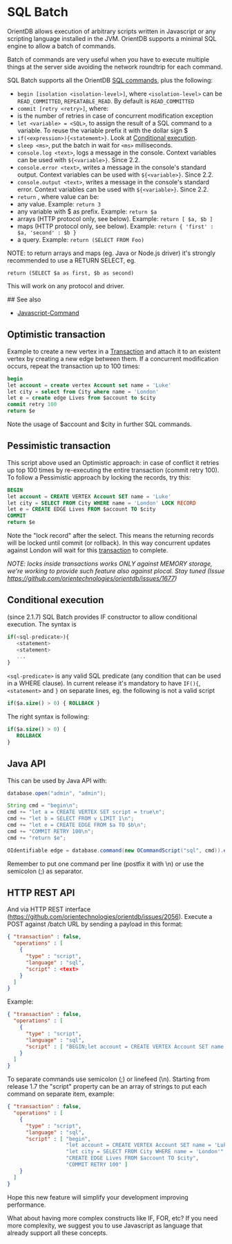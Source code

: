 # SQL Batch

OrientDB allows execution of arbitrary scripts written in Javascript or any scripting language installed in the JVM. OrientDB supports a minimal SQL engine to allow a batch of commands.

Batch of commands are very useful when you have to execute multiple things at the server side avoiding the network roundtrip for each command.

SQL Batch supports all the OrientDB [SQL commands](SQL.md), plus the following:
- ```begin [isolation <isolation-level>]```, where `<isolation-level>` can be `READ_COMMITTED`, `REPEATABLE_READ`. By default is `READ_COMMITTED`
- ```commit [retry <retry>]```, where:
 - <retry> is the number of retries in case of concurrent modification exception
- ```let <variable> = <SQL>```, to assign the result of a SQL command to a variable. To reuse the variable prefix it with the dollar sign $
- ```if(<expression>){<statememt>}```. Look at [Conditional execution](SQL-batch.md#conditional-execution).
- ```sleep <ms>```, put the batch in wait for `<ms>` milliseconds.
- ```console.log <text>```, logs a message in the console. Context variables can be used with `${<variable>}`. Since 2.2.
- ```console.error <text>```, writes a message in the console's standard output. Context variables can be used with `${<variable>}`. Since 2.2.
- ```console.output <text>```, writes a message in the console's standard error. Context variables can be used with `${<variable>}`. Since 2.2.
- ```return``` <value>, where value can be:
 - any value. Example: ```return 3```
 - any variable with $ as prefix. Example: ```return $a```
 - arrays (HTTP protocol only, see below). Example: ```return [ $a, $b ]```
 - maps (HTTP protocol only, see below). Example: ```return { 'first' : $a, 'second' : $b }```
 - a query. Example: ```return (SELECT FROM Foo)```  
 
 NOTE: to return arrays and maps (eg. Java or Node.js driver) it's strongly recommended to use a RETURN SELECT, eg.  

```
return (SELECT $a as first, $b as second)
```

This will work on any protocol and driver.


## See also
- [Javascript-Command](Javascript-Command.md)

## Optimistic transaction

Example to create a new vertex in a [Transaction](Transactions.md) and attach it to an existent vertex by creating a new edge between them. If a concurrent modification occurs, repeat the transaction up to 100 times:

```sql
begin
let account = create vertex Account set name = 'Luke'
let city = select from City where name = 'London'
let e = create edge Lives from $account to $city
commit retry 100
return $e
```

Note the usage of $account and $city in further SQL commands.

## Pessimistic transaction

This script above used an Optimistic approach: in case of conflict it retries up top 100 times by re-executing the entire transaction (commit retry 100). To follow a Pessimistic approach by locking the records, try this:

```sql
BEGIN
let account = CREATE VERTEX Account SET name = 'Luke'
let city = SELECT FROM City WHERE name = 'London' LOCK RECORD
let e = CREATE EDGE Lives FROM $account TO $city
COMMIT
return $e
```

Note the "lock record" after the select. This means the returning records will be locked until commit (or rollback). In this way concurrent updates against London will wait for this [transaction](Transactions.md) to complete.

_NOTE: locks inside transactions works ONLY against MEMORY storage, we're working to provide such feature also against plocal. Stay tuned (Issue https://github.com/orientechnologies/orientdb/issues/1677)_


## Conditional execution 
(since 2.1.7)
SQL Batch provides IF constructor to allow conditional execution.
The syntax is

```sql
if(<sql-predicate>){
   <statement>
   <statement>
   ...
}
```
`<sql-predicate>` is any valid SQL predicate (any condition that can be used in a WHERE clause).
In current release it's mandatory to have `IF(){`, `<statement>` and `}` on separate lines, eg. the following is not a valid script

```sql
if($a.size() > 0) { ROLLBACK }
```
The right syntax is following:
```sql
if($a.size() > 0) { 
   ROLLBACK 
}
```

## Java API

This can be used by Java API with:
```java
database.open("admin", "admin");

String cmd = "begin\n";
cmd += "let a = CREATE VERTEX SET script = true\n";
cmd += "let b = SELECT FROM v LIMIT 1\n";
cmd += "let e = CREATE EDGE FROM $a TO $b\n";
cmd += "COMMIT RETRY 100\n";
cmd += "return $e";

OIdentifiable edge = database.command(new OCommandScript("sql", cmd)).execute();
```

Remember to put one command per line (postfix it with \n) or use the semicolon (;) as separator.

## HTTP REST API

And via HTTP REST interface (https://github.com/orientechnologies/orientdb/issues/2056). Execute a POST against /batch URL by sending a payload in this format:

```json
{ "transaction" : false,
  "operations" : [
    {
      "type" : "script",
      "language" : "sql",
      "script" : <text>
    }
  ]
}
```

Example:

```json
{ "transaction" : false,
  "operations" : [
    {
      "type" : "script",
      "language" : "sql",
      "script" : [ "BEGIN;let account = CREATE VERTEX Account SET name = 'Luke';let city =SELECT FROM City WHERE name = 'London';CREATE EDGE Lives FROM $account TO $city;COMMIT RETRY 100" ]
    }
  ]
}
```

To separate commands use semicolon (;) or linefeed (\n). Starting from release 1.7 the "script" property can be an array of strings to put each command on separate item, example:
```json
{ "transaction" : false,
  "operations" : [
    {
      "type" : "script",
      "language" : "sql",
      "script" : [ "begin",
                   "let account = CREATE VERTEX Account SET name = 'Luke'",
                   "let city = SELECT FROM City WHERE name = 'London'",
                   "CREATE EDGE Lives FROM $account TO $city",
                   "COMMIT RETRY 100" ]
    }
  ]
}
```

Hope this new feature will simplify your development improving performance.

What about having more complex constructs like IF, FOR, etc? If you need more complexity, we suggest you to use Javascript as language that already support all these concepts.
